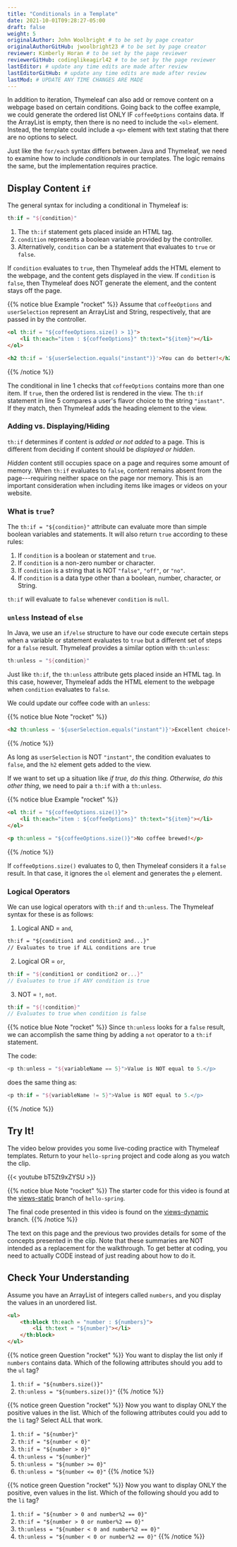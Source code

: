 ```yaml
---
title: "Conditionals in a Template"
date: 2021-10-01T09:28:27-05:00
draft: false
weight: 5
originalAuthor: John Woolbright # to be set by page creator
originalAuthorGitHub: jwoolbright23 # to be set by page creator
reviewer: Kimberly Horan # to be set by the page reviewer
reviewerGitHub: codinglikeagirl42 # to be set by the page reviewer
lastEditor: # update any time edits are made after review
lastEditorGitHub: # update any time edits are made after review
lastMod: # UPDATE ANY TIME CHANGES ARE MADE
---
```


In addition to iteration, Thymeleaf can also add or remove content on a
webpage based on certain conditions. Going back to the coffee example, we could
generate the ordered list ONLY IF `coffeeOptions` contains data. If the
ArrayList is empty, then there is no need to include the `<ol>` element.
Instead, the template could include a `<p>` element with text stating that
there are no options to select.

Just like the `for/each` syntax differs between Java and Thymeleaf, we need
to examine how to include *conditionals* in our templates. The logic remains
the same, but the implementation requires practice.

## Display Content `if`

The general syntax for including a conditional in Thymeleaf is:

```groovy
th:if = "${condition}"
```

1. The `th:if` statement gets placed inside an HTML tag.
1. `condition` represents a boolean variable provided by the controller.
1. Alternatively, `condition` can be a statement that evaluates to `true` or `false`.

If `condition` evaluates to `true`, then Thymeleaf adds the HTML element to
the webpage, and the content gets displayed in the view. If `condition` is
`false`, then Thymeleaf does NOT generate the element, and the content stays
off the page.

{{% notice blue Example "rocket" %}}
Assume that `coffeeOptions` and `userSelection` represent an ArrayList
and String, respectively, that are passed in by the controller.

```html
<ol th:if = "${coffeeOptions.size() > 1}">
    <li th:each="item : ${coffeeOptions}" th:text="${item}"></li>
</ol>

<h2 th:if = '${userSelection.equals("instant")}'>You can do better!</h2>
```
{{% /notice %}}

The conditional in line 1 checks that `coffeeOptions` contains more than one
item. If `true`, then the ordered list is rendered in the view. The
`th:if` statement in line 5 compares a user's flavor choice to the string
`"instant"`. If they match, then Thymeleaf adds the heading element to the
view.

### Adding vs. Displaying/Hiding

`th:if` determines if content is *added or not added* to a page. This is
different from deciding if content should be *displayed or hidden*.

*Hidden* content still occupies space on a page and requires some amount of
memory. When `th:if` evaluates to `false`, content remains absent from the
page---requiring neither space on the page nor memory. This is an important
consideration when including items like images or videos on your website.

### What is `true`?

The `th:if = "${condition}"` attribute can evaluate more than simple boolean
variables and statements. It will also return `true` according to these
rules:

1. If `condition` is a boolean or statement and `true`.
1. If `condition` is a non-zero number or character.
1. If `condition` is a string that is NOT `"false"`, `"off"`, or `"no"`.
1. If `condition` is a data type other than a boolean, number, character, or String.

`th:if` will evaluate to `false` whenever `condition` is `null`.

### `unless` Instead of `else`

In Java, we use an `if/else` structure to have our code execute certain steps
when a variable or statement evaluates to `true` but a different set of steps
for a `false` result. Thymeleaf provides a similar option with `th:unless`:

```groovy
th:unless = "${condition}"
```

Just like `th:if`, the `th:unless` attribute gets placed inside an HTML
tag. In this case, however, Thymeleaf adds the HTML element to the webpage when
`condition` evaluates to `false`.

We could update our coffee code with an `unless`:

{{% notice blue Note "rocket" %}}
```html
<h2 th:unless = '${userSelection.equals("instant")}'>Excellent choice!</h2>

```
{{% /notice %}}

As long as `userSelection` is NOT `"instant"`, the condition evaluates to `false`, and the `h2` element gets added to the view.

If we want to set up a situation like *if true, do this thing. Otherwise, do this other thing*, we need to pair a `th:if` with a `th:unless`.

{{% notice blue Example "rocket" %}}
```html
<ol th:if = "${coffeeOptions.size()}">
    <li th:each="item : ${coffeeOptions}" th:text="${item}"></li>
</ol>

<p th:unless = "${coffeeOptions.size()}">No coffee brewed!</p>
```
{{% /notice %}}

If `coffeeOptions.size()` evaluates to 0, then Thymeleaf considers it a `false` result. In that case, it ignores the `ol` element and generates the `p` element.

### Logical Operators

We can use logical operators with `th:if` and `th:unless`. The Thymeleaf syntax for these is as follows:

1. Logical AND = `and`,

```html
th:if = "${condition1 and condition2 and...}"
// Evaluates to true if ALL conditions are true
```

2. Logical OR = `or`,

```groovy
th:if = "${condition1 or condition2 or...}"
// Evaluates to true if ANY condition is true
```

3. NOT = `!`, `not`.

```groovy
th:if = "${!condition}"
// Evaluates to true when condition is false
```

{{% notice blue Note "rocket" %}}
Since `th:unless` looks for a `false` result, we can accomplish the same
thing by adding a `not` operator to a `th:if` statement.

The code:

```groovy
<p th:unless = "${variableName == 5}">Value is NOT equal to 5.</p>

```

does the same thing as:

```groovy
<p th:if = "${variableName != 5}">Value is NOT equal to 5.</p>

```
{{% /notice %}}

## Try It!

The video below provides you some live-coding practice with Thymeleaf
templates. Return to your ``hello-spring`` project and code along as you watch
the clip.

{{< youtube bT5Zt9xZYSU >}}

{{% notice blue Note "rocket" %}}
The starter code for this video is found at the [views-static](https://github.com/LaunchCodeEducation/hello-spring/tree/views-static) branch of `hello-spring`. 

The final code presented in this video is found on the [views-dynamic](https://github.com/LaunchCodeEducation/hello-spring/tree/views-dynamic) branch.
{{% /notice %}}

The text on this page and the previous two provides details for some of the
concepts presented in the clip. Note that these summaries are NOT intended as
a replacement for the walkthrough. To get better at coding, you need to
actually CODE instead of just reading about how to do it.

## Check Your Understanding

Assume you have an ArrayList of integers called `numbers`, and you display
the values in an unordered list.

```html
<ul>
    <th:block th:each = "number : ${numbers}">
        <li th:text = "${number}"></li>
    </th:block>
</ul>
```

{{% notice green Question "rocket" %}}
You want to display the list only if `numbers` contains data. Which of the
following attributes should you add to the `ul` tag?

1. `th:if = "${numbers.size()}"`
1. `th:unless = "${numbers.size()}"`
{{% /notice %}}

{{% notice green Question "rocket" %}}
Now you want to display ONLY the positive values in the list. Which of the following attributes could you add to the `li` tag? Select ALL that work.

1. `th:if = "${number}"`
1. `th:if = "${number < 0}"`
1. `th:if = "${number > 0}"`
1. `th:unless = "${number}"`
1. `th:unless = "${number >= 0}"`
1. `th:unless = "${number <= 0}"`
{{% /notice %}}

{{% notice green Question "rocket" %}}
Now you want to display ONLY the positive, even values in the list. Which of the following should you add to the `li` tag?

1. `th:if = "${number > 0 and number%2 == 0}"`
1. `th:if = "${number > 0 or number%2 == 0}"`
1. `th:unless = "${number < 0 and number%2 == 0}"`
1. `th:unless = "${number < 0 or number%2 == 0}"`
{{% /notice %}}